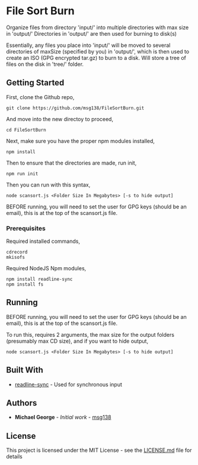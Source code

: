 # File Sort Burn

Organize files from directory 'input/' into multiple directories with max size in 'output/'
Directories in 'output/' are then used for burning to disk(s)

Essentially, any files you place into 'input/' will be moved to several directories of maxSize (specified by you) in 'output/',
which is then used to create an ISO (GPG encrypted tar.gz) to burn to a disk. Will store a tree of files on the disk in 'tree/' folder.

## Getting Started

First, clone the Github repo,
```
git clone https://github.com/msg138/FileSortBurn.git
```
And move into the new directoy to proceed,
```
cd FileSortBurn
```

Next, make sure you have the proper npm modules installed,
```
npm install
```

Then to ensure that the directories are made, run init,
```
npm run init
```

Then you can run with this syntax,
```
node scansort.js <Folder Size In Megabytes> [-s to hide output]
```

BEFORE running, you will need to set the user for GPG keys (should be an email), this is at the top of the scansort.js file.

### Prerequisites

Required installed commands,
```
cdrecord
mkisofs
```

Required NodeJS Npm modules,
```
npm install readline-sync
npm install fs
```

## Running

BEFORE running, you will need to set the user for GPG keys (should be an email), this is at the top of the scansort.js file.

To run this, requires 2 arguments, the max size for the output folders (presumably max CD size), and if you want to hide output,
```
node scansort.js <Folder Size In Megabytes> [-s to hide output]
```

## Built With

* [readline-sync](https://www.npmjs.com/package/readline-sync) - Used for synchronous input

## Authors

* **Michael George** - *Initial work* - [msg138](https://github.com/msg138)

## License

This project is licensed under the MIT License - see the [LICENSE.md](LICENSE.md) file for details

